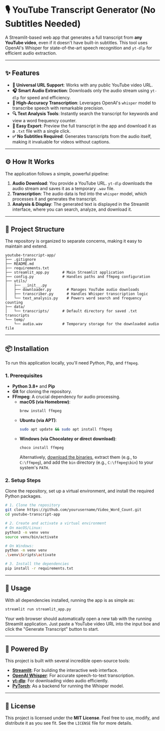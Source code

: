 
# 🎙️ YouTube Transcript Generator (No Subtitles Needed)

A Streamlit-based web app that generates a full transcript from **any YouTube video**, even if it doesn't have built-in subtitles. This tool uses OpenAI's Whisper for state-of-the-art speech recognition and `yt-dlp` for efficient audio extraction.

-----

## ✨ Features

  - **🔗 Universal URL Support**: Works with any public YouTube video URL.
  - **🎧 Smart Audio Extraction**: Downloads only the audio stream using `yt-dlp` for speed and efficiency.
  - **🧠 High-Accuracy Transcription**: Leverages OpenAI's `whisper` model to transcribe speech with remarkable precision.
  - **🔍 Text Analysis Tools**: Instantly search the transcript for keywords and view a word frequency counter.
  - **📄 Easy Export**: Preview the full transcript in the app and download it as a `.txt` file with a single click.
  - **✅ No Subtitles Required**: Generates transcripts from the audio itself, making it invaluable for videos without captions.

-----

## ⚙️ How It Works

The application follows a simple, powerful pipeline:

1.  **Audio Download**: You provide a YouTube URL. `yt-dlp` downloads the audio stream and saves it as a temporary `.wav` file.
2.  **Transcription**: The audio data is fed into the `whisper` model, which processes it and generates the transcript.
3.  **Analysis & Display**: The generated text is displayed in the Streamlit interface, where you can search, analyze, and download it.

-----

## 📁 Project Structure

The repository is organized to separate concerns, making it easy to maintain and extend.

```
youtube-transcript-app/
├── .gitignore
├── README.md
├── requirements.txt
├── streamlit_app.py      # Main Streamlit application
├── config.py             # Handles paths and ffmpeg configuration
├── utils/
│   ├── __init__.py
│   ├── downloader.py       # Manages YouTube audio downloads
│   ├── transcriber.py      # Handles Whisper transcription logic
│   └── text_analysis.py    # Powers word search and frequency counting
├── data/
│   └── transcripts/      # Default directory for saved .txt transcripts
└── temp/
    └── audio.wav         # Temporary storage for the downloaded audio file
```

-----

## 📦 Installation

To run this application locally, you'll need Python, Pip, and `ffmpeg`.

### 1\. Prerequisites

  - **Python 3.8+** and **Pip**
  - **Git** for cloning the repository.
  - **FFmpeg**: A crucial dependency for audio processing.
      - **macOS (via Homebrew)**:
        ```bash
        brew install ffmpeg
        ```
      - **Ubuntu (via APT)**:
        ```bash
        sudo apt update && sudo apt install ffmpeg
        ```
      - **Windows (via Chocolatey or direct download)**:
        ```bash
        choco install ffmpeg
        ```
        Alternatively, [download the binaries](https://ffmpeg.org/download.html), extract them (e.g., to `C:\ffmpeg`), and add the `bin` directory (e.g., `C:\ffmpeg\bin`) to your system's `PATH`.

### 2\. Setup Steps

Clone the repository, set up a virtual environment, and install the required Python packages.

```bash
# 1. Clone the repository
git clone https://github.com/yourusername/Video_Word_Count.git
cd youtube-transcript-app

# 2. Create and activate a virtual environment
# On macOS/Linux:
python3 -m venv venv
source venv/bin/activate

# On Windows:
python -m venv venv
.\venv\Scripts\activate

# 3. Install the dependencies
pip install -r requirements.txt
```

-----

## 🚀 Usage

With all dependencies installed, running the app is as simple as:

```bash
streamlit run streamlit_app.py
```

Your web browser should automatically open a new tab with the running Streamlit application. Just paste a YouTube video URL into the input box and click the "Generate Transcript" button to start.

-----

## 🧠 Powered By

This project is built with several incredible open-source tools:

  - [**Streamlit**](https://streamlit.io/): For building the interactive web interface.
  - [**OpenAI Whisper**](https://github.com/openai/whisper): For accurate speech-to-text transcription.
  - [**yt-dlp**](https://github.com/yt-dlp/yt-dlp): For downloading video audio efficiently.
  - [**PyTorch**](https://pytorch.org/): As a backend for running the Whisper model.

-----

## 📃 License

This project is licensed under the **MIT License**. Feel free to use, modify, and distribute it as you see fit. See the `LICENSE` file for more details.
